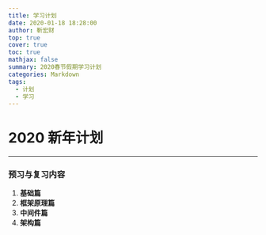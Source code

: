 ```yaml
---
title: 学习计划 
date: 2020-01-18 18:28:00
author: 靳宏财
top: true
cover: true
toc: true
mathjax: false
summary: 2020春节假期学习计划
categories: Markdown
tags:
  - 计划
  - 学习
---
```

# **2020** 新年计划
---
### 预习与复习内容

1. **基础篇**
2. **框架原理篇**
3. **中间件篇**
4. **架构篇**


